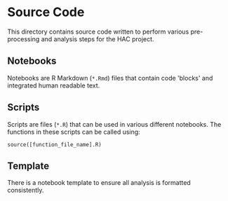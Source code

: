 # Source Code
This directory contains source code written to perform various pre-processing and analysis steps for the HAC project.

## Notebooks
Notebooks are R Markdown (`*.Rmd`) files that contain code 'blocks' and integrated human readable text.

## Scripts
Scripts are files (`*.R`) that can be used in various different notebooks. The functions in these scripts can be called using:

```
source([function_file_name].R)
```

## Template
There is a notebook template to ensure all analysis is formatted consistently.
